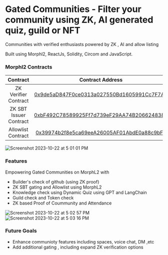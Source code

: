 # Gated Communities - Filter your community using ZK, AI generated quiz, guild or NFT

Communities with verified enthusiasts powered by ZK , AI and allow listing

Built using Morphl2, ReactJs, Solidity, Circom and JavaScript.



### Morphl2 Contracts 

|       Contract       |                                                           Contract Address                                                           |
| :------------------: | :----------------------------------------------------------------------------------------------------------------------------------: |
| ZK Verifier Contract | [0x9de5aD847F0ce0313a027550Bd1605991Cc7F7A4](https://explorer-testnet.morphl2.io/address/0x9de5aD847F0ce0313a027550Bd1605991Cc7F7A4) |
| ZK SBT Issuer Contract | [0xbF492C78589925Ff7d739eF29AA74B2066248381](https://explorer-testnet.morphl2.io/address/0xbF492C78589925Ff7d739eF29AA74B2066248381) |
| Allowlist Contract | [0x39974b2f8e5ca69eeA26005AF01AbdE0a88c9bF1](https://explorer-testnet.morphl2.io/address/0x39974b2f8e5ca69eeA26005AF01AbdE0a88c9bF1) |

![Screenshot 2023-10-22 at 5 01 01 PM](https://github.com/lakshya-dhariwal/GeeksGather/assets/57823363/ec17cf87-040b-4aed-a190-d203bc0865fc)

### Features

Empowering Gated Communities on MorphL2 with

- Builder's check of github (using ZK proof)
- ZK SBT gating and Allowlist using MorphL2
- Knowledge check using Dynamic Quiz using GPT and LangChain
- Guild check and Token check
- ZK based Proof of Coummunity and Attendance


![Screenshot 2023-10-22 at 5 02 57 PM](https://github.com/lakshya-dhariwal/GeeksGather/assets/57823363/a396c9b3-d23a-41ba-b68d-90d002f837da)
![Screenshot 2023-10-22 at 5 03 16 PM](https://github.com/lakshya-dhariwal/GeeksGather/assets/57823363/4392e764-a560-43ce-91c7-aca9882ce71d)

### Future Goals
- Enhance communioty features including spaces, voice chat, DM ,etc
- Add additional gating , including expand ZK verification options